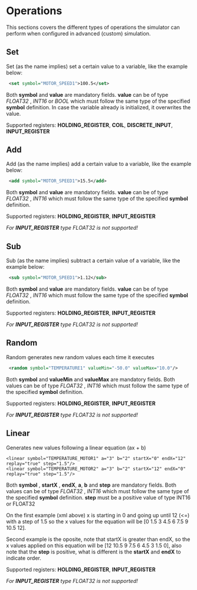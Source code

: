 # Operations

This sections covers the different types of operations the simulator can perform
when configured in advanced (custom) simulation.

## Set
Set (as the name implies) set a certain value to a variable, like the example below:

```xml
 <set symbol="MOTOR_SPEED1">100.5</set>
```

Both **symbol** and **value** are mandatory fields. **value** can be of type *FLOAT32* , *INT16* or *BOOL* which must
follow the same type of the specified **symbol** definition. In case the variable already is initialized, it overwrites the value.

Supported registers: **HOLDING_REGISTER**, **COIL**, **DISCRETE_INPUT**, **INPUT_REGISTER**

## Add
Add (as the name implies) add a certain value to a variable, like the example below:

```xml
 <add symbol="MOTOR_SPEED1">15.5</add>
```

Both **symbol** and **value** are mandatory fields. **value** can be of type *FLOAT32* , *INT16*  which must
follow the same type of the specified **symbol** definition.

Supported registers: **HOLDING_REGISTER**, **INPUT_REGISTER** 

*For **INPUT_REGISTER**  type *FLOAT32* is not supported!*


## Sub
Sub (as the name implies) subtract a certain value of a variable, like the example below:

```xml
 <sub symbol="MOTOR_SPEED1">1.12</sub>
```

Both **symbol** and **value** are mandatory fields. **value** can be of type *FLOAT32* , *INT16*  which must
follow the same type of the specified **symbol** definition.

Supported registers: **HOLDING_REGISTER**, **INPUT_REGISTER**

*For **INPUT_REGISTER**  type *FLOAT32* is not supported!*


## Random
Random generates new random values each time it executes

```xml
 <random symbol="TEMPERATURE1" valueMin="-50.0" valueMax="10.0"/>
```

Both **symbol** and **valueMin** and **valueMax** are mandatory fields. Both values can be of type *FLOAT32* , *INT16*  which must
follow the same type of the specified **symbol** definition.

Supported registers: **HOLDING_REGISTER**, **INPUT_REGISTER**

*For **INPUT_REGISTER**  type *FLOAT32* is not supported!*


## Linear
Generates new values following a linear equation (ax + b)

```
<linear symbol="TEMPERATURE_MOTOR1" a="3" b="2" startX="0" endX="12" replay="true" step="1.5"/>
<linear symbol="TEMPERATURE_MOTOR2" a="3" b="2" startX="12" endX="0" replay="true" step="1.5"/>
```

Both **symbol** , **startX** , **endX**, **a**, **b** and **step** are mandatory fields. Both values can be of type *FLOAT32* , *INT16*  which must
follow the same type of the specified **symbol** definition.
**step** must be a positive value of type INT16 or FLOAT32

On the first example (xml above) x is starting in 0 and going up until 12 (<=) with a step of 1.5
so the x values for the equation will be [0 1.5 3 4.5 6 7.5 9 10.5 12].

Second example is the oposite, note that startX is greater than endX, so the x values applied on this equation will be
[12 10.5 9 7.5 6 4.5 3 1.5 0], also note that the **step** is positive, what is different is the **startX** and **endX** to indicate order.

Supported registers: **HOLDING_REGISTER**, **INPUT_REGISTER**

*For **INPUT_REGISTER**  type *FLOAT32* is not supported!*